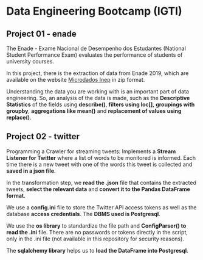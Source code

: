 # Data Engineering Bootcamp (IGTI)

## Project 01 - enade
The Enade - Exame Nacional de Desempenho dos Estudantes (National Student Performance Exam) evaluates the performance of students of university courses.

In this project, there is the extraction of data from Enade 2019, which are available on the website [Microdados Inep](https://www.gov.br/inep/pt-br/acesso-a-informacao/dados-abertos/microdados/enade) in zip format.

Understanding the data you are working with is an important part of data engineering. So, an analysis of the data is made, such as the **Descriptive Statistics** of the fields using **describe()**, **filters using loc[]**, **groupings with groupby**, **aggregations like mean()** and **replacement of values using replace()**.

## Project 02 - twitter
Programming a Crawler for streaming tweets: Implements a **Stream Listener for Twitter** where a list of words to be monitored is informed. Each time there is a new tweet with one of the words this tweet is collected and **saved in a json file**.

In the transformation step, we **read the .json** file that contains the extracted tweets, **select the relevant data** and **convert it to the Pandas DataFrame format**.

We use a **config.ini** file to store the Twitter API access tokens as well as the database **access credentials**. The **DBMS used is Postgresql**.

We use the **os library** to standardize the file path and **ConfigParser() to read the .ini** file. There are no passwords or tokens directly in the script, only in the .ini file (not available in this repository for security reasons).

The **sqlalchemy library** helps us to **load the DataFrame into Postgresql**.